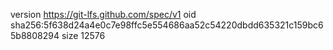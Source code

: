 version https://git-lfs.github.com/spec/v1
oid sha256:5f638d24a4e0c7e98ffc5e554686aa52c54220dbdd635321c159bc65b8808294
size 12576
